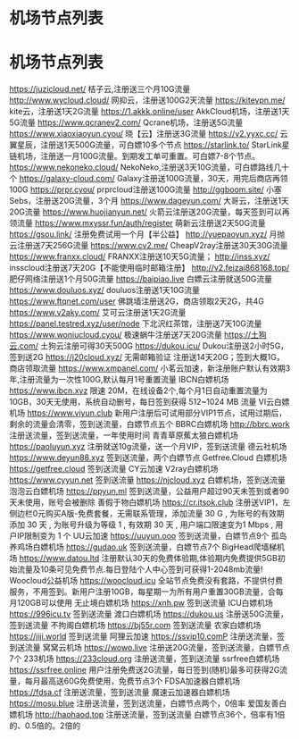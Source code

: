 # 机场节点列表
# 机场节点列表
https://juzicloud.net/ 桔子云,注册送三个月10G流量
http://www.wycloud.cloud/ 网抑云，注册送100G2天流量
https://kitevpn.me/ kite云，注册送1天2G流量
https://1.akkk.online/user AkkCloud机场，注册送1天5G流量
https://www.qcranev2.com/ Qcrane机场，注册送5G流量
https://www.xiaoxiaoyun.cyou/ 晓【云】注册送3G流量
https://v2.yyxc.cc/ 云翼星辰，注册送1天500G流量，可白嫖10多个节点
https://starlink.to/ StarLink星链机场，注册送一月100G流量。到期发工单可重置。可白嫖7-8个节点。
https://www.nekoneko.cloud/ NekoNeko,注册送3天10G流量，可白嫖路线几十个
https://galaxy-cloud.com/ Galaxy注册送100G流量，30天，用完后商店再领100G
https://prpr.cyou/ prprcloud注册送100G流量
http://ggboom.site/ 小塞Sebs，注册送20G流量，3个月
https://www.dageyun.com/ 大哥云，注册送1天20G流量
https://www.huojianyun.net/ 火箭云注册送20G流量，每天签到可以再领流量
https://www.mxyssr.fun/auth/register 萌新云注册送2天50G流量
https://gsou.link/ 注册免费试用一个月【半公益】
http://yuepaoyun.xyz/ 月抛云注册送7天256G流量
https://www.cv2.me/ CheapV2ray注册送30天30G流量
https://www.franxx.cloud/ FRANXX注册送10天5G流量；
http://inss.xyz/ insscloud注册送7天20G【不能使用临时邮箱注册】
http://v2.feizai868168.top/ 肥仔网络注册送1个月50G流量
https://baipiao.live 白嫖云注册就送50G流量
https://www.douluos.xyz/ douluos注册送1天10G流量
https://www.ftqnet.com/user 佛跳墙注册送2G，商店领取2天2G，共4G
https://www.v2aky.com/ 艾可云注册送1天2G流量
https://panel.testred.xyz/user/node 下北沢红茶馆，注册送7天10G流量
https://www.woniucloud.cyou/ 极速蜗牛注册送7天20G流量
https://土狗云.com/ 土狗云注册可得30天500G
https://dukou.icu/ Dukou注册送2小时5G，签到送2G
https://j20cloud.xyz/ 无需邮箱验证 注册送14天20G；签到大概1G，商店领取流量
https://www.xmpanel.com/ 小茗云加速，新注册账户默认有效期3年,注册流量为一次性100G,默认每月1号重置流量
IBCN白嫖机场    https://www.ibcn.xyz 限速 20M，在线设备2个,每个月1日自动重置流量为10GB，30天无使用，系统自动删号，每日签到获得 512~1024 MB 流量
VI云白嫖机场    https://www.viyun.club 新用户注册后可试用部分VIP1节点，试用过期后，剩余的流量会清零，签到送流量，白嫖节点五个
BBRC白嫖机场    http://bbrc.work 注册送流量，签到送流量，一年使用时间
青青草原蕉太狼白嫖机场    https://paoluyun.xyz 注册就送10g流量，送一个月VIP，签到送流量
德云社机场    https://www.deyun88.xyz 签到送流量，两个白嫖节点
Getfree.Cloud 白嫖机场    https://getfree.cloud 签到送流量
CY云加速 V2ray白嫖机场    https://www.cyyun.net 签到送流量
https://njcloud.xyz 白嫖机场，签到送流量
泡泡云白嫖机场 https://ppyun.ml 签到送流量，公益用户超过90天未签到或者90天未使用，账号会被删除
善假于物白嫖机场 https://cr.itsok.club 注册送VIP1，左侧边栏0元购买A版-免费套餐，无需联系管理，添加流量 30 G , 为账号的有效期添加 30 天 , 为账号升级为等级 1 , 有效期 30 天 , 用户端口限速变为1 Mbps , 用户IP限制变为 1 个
UU云加速 https://uuyun.ooo 签到送流量，白嫖节点9个
孤岛养鸡场白嫖机场 https://gudao.uk 签到送流量，白嫖节点7个
BigHead爬墙梯机场 https://www.datou.ltd 注册默认30天的免费体验期,体验期内免费提供5GB初始流量及10条可见免费节点.每日登陆个人中心签到可获得1-2048mb流量!
Woocloud公益机场 https://woocloud.icu 全站节点免费没有套路，不提供付费服务，不用签到。新用户注册10GB，每星期一为所有用户重置30GB流量，合每月120GB可以使用
无止境白嫖机场 https://xnh.pw 签到送流量
ICU白嫖机场 https://996icu.tv 签到送流量
渡口白嫖机场 https://dukou.us 注册送50G流量，签到送流量
不拘阁白嫖机场 https://bj55r.com 签到送流量
农家白嫖机场 https://jiji.world 签到送流量
阿狸云加速 https://ssvip10.comP 注册送流量，签到送流量
窝窝云机场 https://wowo.live 注册送20G流量，签到送流量，白嫖节点7个
233机场 https://233cloud.org 注册送流量，签到送流量
ssrfree白嫖机场 https://ssrfree.online 用户注册免费送2G流量，每日签到(随机)最多可获得2G流量，每月最高送60G免费使用，免费节点3个
FDSA加速器白嫖机场 https://fdsa.cf 注册送流量，签到送流量
魔速云加速器白嫖机场 https://mosu.blue 注册送流量，签到送流量，白嫖节点两个，0倍率
爱国友善白嫖机场 http://haohaod.top 注册送流量，签到送流量 白嫖节点36个，倍率有1倍的、0.5倍的。2倍的


